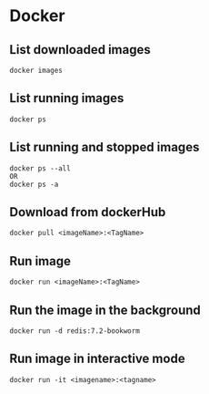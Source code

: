 # Docker

## List downloaded images

```shell
docker images
```

## List running images

```shell
docker ps
```

## List running and stopped images

```shell
docker ps --all 
OR
docker ps -a
```

## Download from dockerHub

```shell
docker pull <imageName>:<TagName>
```

## Run image

```shell
docker run <imageName>:<TagName>
```

## Run the image in the background

```shell
docker run -d redis:7.2-bookworm
```

## Run image in interactive mode

```shell
docker run -it <imagename>:<tagname>
```
